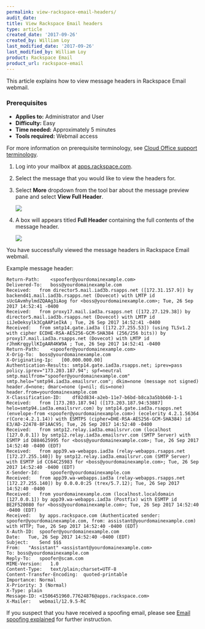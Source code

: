 ```yaml
---
permalink: view-rackspace-email-headers/
audit_date:
title: View Rackspace Email headers
type: article
created_date: '2017-09-26'
created_by: William Loy
last_modified_date: '2017-09-26'
last_modified_by: William Loy
product: Rackspace Email
product_url: rackspace-email
---
```


This article explains how to view message headers in Rackspace Email webmail.

### Prerequisites

- **Applies to:** Administrator and User
- **Difficulty:** Easy
- **Time needed:** Approximately 5 minutes
- **Tools required:**  Webmail access

For more information on prerequisite terminology, see [Cloud Office support terminology](/how-to/cloud-office-support-terminology).

1. Log into your mailbox at [apps.rackspace.com](apps.rackspace.com).

2. Select the message that you would like to view the headers for.

3. Select **More** dropdown from the tool bar about the message preview pane and select **View Full Header**.

    <img src="{% asset_path rackspace-email/view-rackspace-email-headers/view_full_header.png %}" />

4. A box will appears titled **Full Header** containing the full contents of the message header.

    <img src="{% asset_path rackspace-email/view-rackspace-email-headers/full_header.png %}" />

You have successfully viewed the message headers in Rackspace Email webmail.


Example message header:

```Delivered-To:	boss@yourdomainexample.com
Return-Path:	<spoofer@yourdomainexample.com>
Delivered-To:	boss@yourdomainexample.com
Received:	from director5.mail.iad3b.rsapps.net ([172.31.157.9]) by backend41.mail.iad3b.rsapps.net (Dovecot) with LMTP id sUcGAvmhylmdZQAAg3iAog for <boss@yourdomainexample.com>; Tue, 26 Sep 2017 14:52:41 -0400
Received:	from proxy17.mail.iad3a.rsapps.net ([172.27.129.38]) by director5.mail.iad3b.rsapps.net (Dovecot) with LMTP id iiJeOeksylk3CgAAPieIkA ; Tue, 26 Sep 2017 14:52:41 -0400
Received:	from smtp14.gate.iad3a ([172.27.255.53]) (using TLSv1.2 with cipher ECDHE-RSA-AES256-GCM-SHA384 (256/256 bits)) by proxy17.mail.iad3a.rsapps.net (Dovecot) with LMTP id rJhmKrqgyllKIgAAR4KW9A ; Tue, 26 Sep 2017 14:52:41 -0400
Return-Path:	<spoofer@yourdomainexample.com>
X-Orig-To:	boss@yourdomainexample.com
X-Originating-Ip:	[00.000.000.00]
Authentication-Results:	smtp14.gate.iad3a.rsapps.net; iprev=pass policy.iprev="173.203.187.94"; spf=neutral smtp.mailfrom="spoofer@yourdomainexample.com" smtp.helo="smtp94.iad3a.emailsrvr.com"; dkim=none (message not signed) header.d=none; dmarc=none (p=nil; dis=none) header.from=yourdomainexample.com
X-Classification-ID:	df82d834-a2eb-11e7-b6bd-b8ca3a5bbb60-1-1
Received:	from [173.203.187.94] ([173.203.187.94:53887] helo=smtp94.iad3a.emailsrvr.com) by smtp14.gate.iad3a.rsapps.net (envelope-from <spoofer@yourdomainexample.com>) (ecelerity 4.2.1.56364 r(Core:4.2.1.14)) with ESMTPS (cipher=DHE-RSA-AES256-GCM-SHA384) id E3/AD-22478-8F1AAC95; Tue, 26 Sep 2017 14:52:40 -0400
Received:	from smtp12.relay.iad3a.emailsrvr.com (localhost [127.0.0.1]) by smtp12.relay.iad3a.emailsrvr.com (SMTP Server) with ESMTP id D884625995 for <boss@yourdomainexample.com>; Tue, 26 Sep 2017 14:52:40 -0400 (EDT)
Received:	from app39.wa-webapps.iad3a (relay-webapps.rsapps.net [172.27.255.140]) by smtp12.relay.iad3a.emailsrvr.com (SMTP Server) with ESMTP id CC64C25983 for <boss@yourdomainexample.com>; Tue, 26 Sep 2017 14:52:40 -0400 (EDT)
X-Sender-Id:	spoofer@yourdomainexample.com
Received:	from app39.wa-webapps.iad3a (relay-webapps.rsapps.net [172.27.255.140]) by 0.0.0.0:25 (trex/5.7.12); Tue, 26 Sep 2017 14:52:40 -0400
Received:	from yourdomainexample.com (localhost.localdomain [127.0.0.1]) by app39.wa-webapps.iad3a (Postfix) with ESMTP id BE2F520080 for <boss@yourdomainexample.com>; Tue, 26 Sep 2017 14:52:40 -0400 (EDT)
Received:	by apps.rackspace.com (Authenticated sender: spoofer@yourdomainexample.com, from: assistant@yourdomainexample.com) with HTTP; Tue, 26 Sep 2017 14:52:40 -0400 (EDT)
X-Auth-ID:	spoofer@yourdomainexample.com
Date:	Tue, 26 Sep 2017 14:52:40 -0400 (EDT)
Subject:	Send $$$
From:	"Assistant" <assistant@yourdomainexample.com>
To:	boss@yourdomainexample.com
Reply-To:	spoofer@scam.com
MIME-Version:	1.0
Content-Type:	text/plain;charset=UTF-8
Content-Transfer-Encoding:	quoted-printable
Importance:	Normal
X-Priority:	3 (Normal)
X-Type:	plain
Message-ID:	<1506451960.77624876@apps.rackspace.com>
X-Mailer:	webmail/12.9.5-RC
```


If you suspect that you have received a spoofing email, please see [Email spoofing explained](/how-to/email-spoofing-explained) for further instruction.
